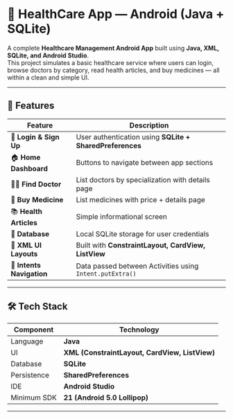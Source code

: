 # 🏥 HealthCare App — Android (Java + SQLite)

A complete **Healthcare Management Android App** built using **Java, XML, SQLite, and Android Studio**.  
This project simulates a basic healthcare service where users can login, browse doctors by category, read health articles, and buy medicines — all within a clean and simple UI.

---

## 📌 Features

| Feature | Description |
|--------|------------|
| 🔐 **Login & Sign Up** | User authentication using **SQLite + SharedPreferences** |
| 🏠 **Home Dashboard** | Buttons to navigate between app sections |
| 👨‍⚕️ **Find Doctor** | List doctors by specialization with details page |
| 💊 **Buy Medicine** | List medicines with price + details page |
| 📚 **Health Articles** | Simple informational screen |
| 💾 **Database** | Local SQLite storage for user credentials |
| 🎨 **XML UI Layouts** | Built with **ConstraintLayout, CardView, ListView** |
| 🚀 **Intents Navigation** | Data passed between Activities using `Intent.putExtra()` |

---

## 🛠 Tech Stack

| Component | Technology |
|-----------|-----------|
| Language | **Java** |
| UI | **XML (ConstraintLayout, CardView, ListView)** |
| Database | **SQLite** |
| Persistence | **SharedPreferences** |
| IDE | **Android Studio** |
| Minimum SDK | **21 (Android 5.0 Lollipop)** |

---




